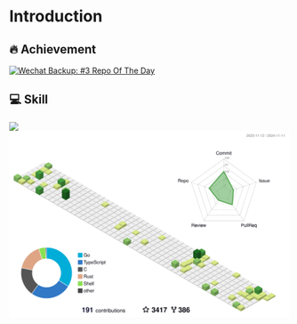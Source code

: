 # Introduction
## 🔥 Achievement

[![Wechat Backup: #3 Repo Of The Day](https://trendshift.io/api/badge/repositories/3678)](https://trendshift.io/repositories/3678)

## 💻 Skill
<img align="center" src="https://skillicons.dev/icons?i=linux,rust,go,java,python,vim,docker,react&theme=light" />
<img align="center" src="./profile-3d-contrib/profile-green-animate.svg" />

